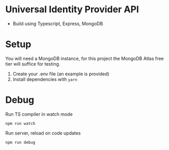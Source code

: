 # Universal Identity Provider API

* Build using Typescript, Express, MongoDB

# Setup

You will need a MongoDB instance, for this project the MongoDB Atlas free tier will suffice for testing.

1. Create your .env file (an example is provided)
2. Install dependencies with `yarn`

# Debug

Run TS compiler in watch mode
```
npm run watch
```

Run server, reload on code updates
```
npm run debug
```